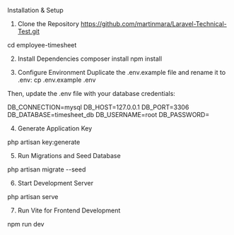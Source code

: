 Installation & Setup

1. Clone the Repository
https://github.com/martinmara/Laravel-Technical-Test.git

cd employee-timesheet

2. Install Dependencies
composer install
npm install

3. Configure Environment
Duplicate the .env.example file and rename it to .env:
cp .env.example .env

Then, update the .env file with your database credentials:

DB_CONNECTION=mysql
DB_HOST=127.0.0.1
DB_PORT=3306
DB_DATABASE=timesheet_db
DB_USERNAME=root
DB_PASSWORD=

4. Generate Application Key

php artisan key:generate

5. Run Migrations and Seed Database

php artisan migrate --seed

6. Start Development Server

php artisan serve

7. Run Vite for Frontend Development

npm run dev
